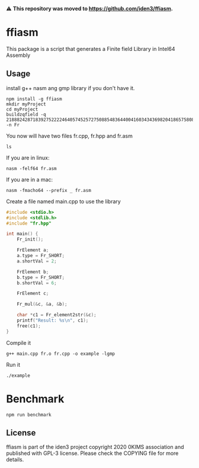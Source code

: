 :warning: **This repository was moved to https://github.com/iden3/ffiasm.**

# ffiasm

This package is a script that generates a Finite field Library in Intel64 Assembly

## Usage

install g++ nasm ang gmp library if you don't have it.

```
npm install -g ffiasm
mkdir myProject
cd myProject
buildzqfield -q 21888242871839275222246405745257275088548364400416034343698204186575808495617 -n Fr
```

You now will have two files fr.cpp, fr.hpp and fr.asm

```
ls
```

If you are in linux:

```
nasm -felf64 fr.asm
```

If you are in a mac:

```
nasm -fmacho64 --prefix _ fr.asm
```

Create a file named main.cpp to use the library

```C
#include <stdio.h>
#include <stdlib.h>
#include "fr.hpp"

int main() {
    Fr_init();

    FrElement a;
    a.type = Fr_SHORT;
    a.shortVal = 2;

    FrElement b;
    b.type = Fr_SHORT;
    b.shortVal = 6;

    FrElement c;

    Fr_mul(&c, &a, &b);

    char *c1 = Fr_element2str(&c);
    printf("Result: %s\n", c1);
    free(c1);
}
```

Compile it

```
g++ main.cpp fr.o fr.cpp -o example -lgmp
```

Run it
```
./example
```

# Benchmark

```
npm run benchmark
```

## License

ffiasm is part of the iden3 project copyright 2020 0KIMS association and published with GPL-3 license. Please check the COPYING file for more details.

